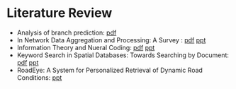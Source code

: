 # Literature Review

- Analysis of branch prediction: [pdf](./finalArch.pdf)
- In Network Data Aggregation and Processing: A Survey : [pdf](./TP_WSN2017_Group_04.pdf) [ppt](/.TP_WSN2017_Group_04.pptx)
- Information Theory and Nueral Coding: [pdf](./IT_and_nueral_coding_prasanna_vedant.pdf) [ppt](./Information_theory_and_neural_coding_prasanna_vedant.pdf)
- Keyword Search in Spatial Databases: Towards Searching by Document: [pdf](./Atish_Prasanna_Vedant_mCK.pdf) [ppt](./Atish_Prasanna_Vedant_mCk.pptx)
- RoadEye: A System for Personalized Retrieval of Dynamic Road Conditions: [ppt](./Atish_Prasanna_Vedant_RoadEye.pptx) 

